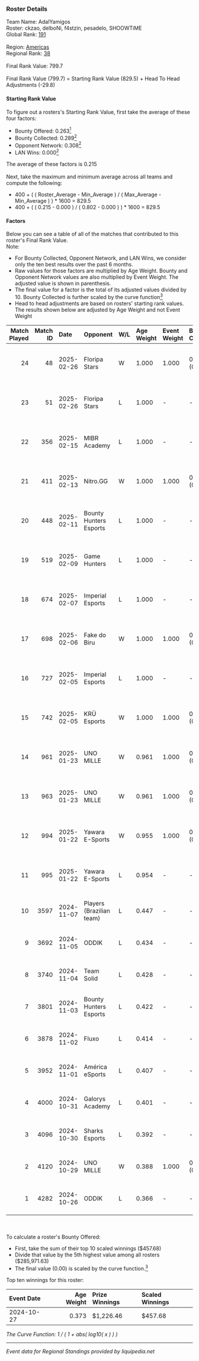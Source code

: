 ### Roster Details<br />
Team Name: AdalYamigos<br />
Roster: ckzao, delboNi, f4stzin, pesadelo, SHOOWTiME<br />
Global Rank: [191](../../standings_global_2025_02_28.md)<br />
<br />
Region: [Americas]( ../../standings_americas_2025_02_28.md)<br />
Regional Rank: [38]( ../../standings_americas_2025_02_28.md)<br />
<br />
Final Rank Value:  799.7<br />
<br />
Final Rank Value (799.7) = Starting Rank Value (829.5) + Head To Head Adjustments (-29.8)<br />

#### Starting Rank Value<br />
To figure out a rosters's Starting Rank Value, first take the average of these four factors:<br />
- Bounty Offered: 0.263[<sup>1</sup>](#table2)
- Bounty Collected: 0.289[<sup>2</sup>](#table1)
- Opponent Network: 0.308[<sup>2</sup>](#table1)
- LAN Wins: 0.000[<sup>2</sup>](#table1)

The average of these factors is 0.215<br />
<br />
Next, take the maximum and minimum average across all teams and compute the following:<br />
- 400 + ( ( Roster_Average - Min_Average ) / ( Max_Average - Min_Average ) ) * 1600 = 829.5
- 400 + ( ( 0.215 - 0.000 ) / ( 0.802 - 0.000 ) ) * 1600 = 829.5


#### Factors<br />
Below you can see a table of all of the matches that contributed to this roster's Final Rank Value.<br />
Note:<br />

- For Bounty Collected, Opponent Network, and LAN Wins, we consider only the ten best results over the past 6 months.
- Raw values for those factors are multiplied by Age Weight. Bounty and Opponent Network values are also multiplied by Event Weight. The adjusted value is shown in parenthesis.
- The final value for a factor is the total of its adjusted values divided by 10. Bounty Collected is further scaled by the curve function[<sup>3</sup>](#curveFunction)
- Head to head adjustments are based on rosters' starting rank values. The results shown below are adjusted by Age Weight and not Event Weight
<span id="table1"></span><br />


| Match Played | Match ID | Date       | Opponent                 | W/L | Age Weight | Event Weight | Bounty Collected | Opponent Network | LAN Wins  | H2H Adj. | Roster                                       |
| -: | -: | :- | :- | :- | :- | :- | :- | :- | :- | -: | :- |
|           24 |       48 | 2025-02-26 | Floripa Stars            | W   | 1.000      | 1.000        | 0.001 (0.001)    | 0.327 (0.327)    | 0 (0.000) |    11.30 | ckzao, delboNi, f4stzin, pesadelo, SHOOWTiME |
|           23 |       51 | 2025-02-26 | Floripa Stars            | L   | 1.000      | -            | -                | -                | -         |   -20.59 | ckzao, delboNi, f4stzin, pesadelo, SHOOWTiME |
|           22 |      356 | 2025-02-15 | MIBR Academy             | L   | 1.000      | -            | -                | -                | -         |   -16.72 | cass1n, ckzao, delboNi, f4stzin, SHOOWTiME   |
|           21 |      411 | 2025-02-13 | Nitro.GG                 | W   | 1.000      | 1.000        | 0.002 (0.002)    | 0.507 (0.507)    | 0 (0.000) |    11.97 | cass1n, ckzao, delboNi, f4stzin, SHOOWTiME   |
|           20 |      448 | 2025-02-11 | Bounty Hunters Esports   | L   | 1.000      | -            | -                | -                | -         |   -11.92 | cass1n, ckzao, delboNi, f4stzin, SHOOWTiME   |
|           19 |      519 | 2025-02-09 | Game Hunters             | L   | 1.000      | -            | -                | -                | -         |   -17.15 | cass1n, ckzao, delboNi, f4stzin, SHOOWTiME   |
|           18 |      674 | 2025-02-07 | Imperial Esports         | L   | 1.000      | -            | -                | -                | -         |    -5.29 | cass1n, ckzao, delboNi, f4stzin, SHOOWTiME   |
|           17 |      698 | 2025-02-06 | Fake do Biru             | W   | 1.000      | 1.000        | 0.000 (0.000)    | 0.162 (0.162)    | 0 (0.000) |     9.16 | cass1n, ckzao, delboNi, f4stzin, SHOOWTiME   |
|           16 |      727 | 2025-02-05 | Imperial Esports         | L   | 1.000      | -            | -                | -                | -         |    -5.33 | cass1n, ckzao, delboNi, f4stzin, SHOOWTiME   |
|           15 |      742 | 2025-02-05 | KRÜ Esports              | W   | 1.000      | 1.000        | 0.002 (0.002)    | 0.118 (0.118)    | 0 (0.000) |    10.17 | cass1n, ckzao, delboNi, f4stzin, SHOOWTiME   |
|           14 |      961 | 2025-01-23 | UNO MILLE                | W   | 0.961      | 1.000        | 0.012 (0.012)    | 0.631 (0.607)    | 0 (0.000) |    18.65 | ckzao, delboNi, f4stzin, pesadelo, SHOOWTiME |
|           13 |      963 | 2025-01-23 | UNO MILLE                | W   | 0.961      | 1.000        | 0.012 (0.012)    | 0.631 (0.606)    | 0 (0.000) |    20.17 | ckzao, delboNi, f4stzin, pesadelo, SHOOWTiME |
|           12 |      994 | 2025-01-22 | Yawara E-Sports          | W   | 0.955      | 1.000        | 0.002 (0.002)    | 0.537 (0.513)    | 0 (0.000) |    13.95 | ckzao, delboNi, f4stzin, pesadelo, SHOOWTiME |
|           11 |      995 | 2025-01-22 | Yawara E-Sports          | L   | 0.954      | -            | -                | -                | -         |   -16.27 | ckzao, delboNi, f4stzin, pesadelo, SHOOWTiME |
|           10 |     3597 | 2024-11-07 | Players (Brazilian team) | L   | 0.447      | -            | -                | -                | -         |    -5.75 | cass1n, delboNi, f4stzin, iDk, pesadelo      |
|            9 |     3692 | 2024-11-05 | ODDIK                    | L   | 0.434      | -            | -                | -                | -         |    -2.56 | cass1n, delboNi, f4stzin, iDk, pesadelo      |
|            8 |     3740 | 2024-11-04 | Team Solid               | L   | 0.428      | -            | -                | -                | -         |    -3.05 | cass1n, delboNi, f4stzin, iDk, pesadelo      |
|            7 |     3801 | 2024-11-03 | Bounty Hunters Esports   | L   | 0.422      | -            | -                | -                | -         |    -4.96 | cass1n, delboNi, f4stzin, iDk, pesadelo      |
|            6 |     3878 | 2024-11-02 | Fluxo                    | L   | 0.414      | -            | -                | -                | -         |    -1.61 | cass1n, delboNi, f4stzin, iDk, pesadelo      |
|            5 |     3952 | 2024-11-01 | América eSports          | L   | 0.407      | -            | -                | -                | -         |    -9.11 | cass1n, delboNi, f4stzin, iDk, pesadelo      |
|            4 |     4000 | 2024-10-31 | Galorys Academy          | L   | 0.401      | -            | -                | -                | -         |    -8.61 | cass1n, delboNi, f4stzin, iDk, pesadelo      |
|            3 |     4096 | 2024-10-30 | Sharks Esports           | L   | 0.392      | -            | -                | -                | -         |    -1.09 | cass1n, delboNi, f4stzin, iDk, pesadelo      |
|            2 |     4120 | 2024-10-29 | UNO MILLE                | W   | 0.388      | 1.000        | 0.012 (0.005)    | 0.631 (0.245)    | 0 (0.000) |     7.34 | cass1n, delboNi, f4stzin, iDk, pesadelo      |
|            1 |     4282 | 2024-10-26 | ODDIK                    | L   | 0.366      | -            | -                | -                | -         |    -2.47 | cass1n, delboNi, f4stzin, iDk, pesadelo      |

<br />
<span id="table2"></span><br />
To calculate a roster's Bounty Offered:<br />

- First, take the sum of their top 10 scaled winnings ($457.68)
- Divide that value by the 5th highest value among all rosters ($285,971.63)
- The final value (0.00) is scaled by the curve function.[<sup>3</sup>](#curveFunction)

Top ten winnings for this roster:<br />

| Event Date | Age Weight | Prize Winnings | Scaled Winnings |
| :- | -: | :- | :- |
| 2024-10-27 |      0.373 | $1,226.46      | $457.68         |


<span id="curveFunction"></span>_The Curve Function: 1 / ( 1 + abs( log10( x ) ) )_<br />

---
_Event data for Regional Standings provided by liquipedia.net_<br />
